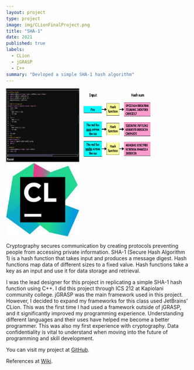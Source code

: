 ```yaml
---
layout: project
type: project
image: img/CLionFinalProject.png
title: "SHA-1"
date: 2021
published: true
labels:
  - CLion
  - jGRASP
  - C++
summary: "Devloped a simple SHA-1 hash algorithm"
---
```


<div class="text-center p-4">
  <img height="200px" width="200px" src="../img/CLionFinalProject.png" class="img-thumbnail" >
  <img height="200px" width="200px" src="../img/Hash_function_long.png" class="img-thumbnail" >
  <img height="200px" width="200px" src="../img/cLionimg.jpg" class="img-thumbnail" >
</div>

Cryptography secures communication by creating protocols preventing people from accessing private information. SHA-1 (Secure Hash Algorithm 1) is a hash function that takes input and produces a message digest. Hash functions map data of different sizes to a fixed value. Hash functions take a key as an input and use it for data storage and retrieval.  

I was the lead designer for this project in replicating a simple SHA-1 hash function using C++. I did this project through ICS 212 at Kapiolani community college. jGRASP was the main framework used in this project. However, I decided to expand my frameworks for this class used JetBrains’ CLion. This was the first time I had used a framework outside of jGRASP, and it significantly improved my programming experience. Understanding different languages and their uses have helped me become a better programmer. This was also my first experience with cryptography. Data confidentiality is vital to understand when moving into the future of programming and skill development.   

You can visit my project at [GitHub](https://github.com/Nicsteg/SHA-1-project).

References at [Wiki](https://en.wikipedia.org/wiki/SHA-1).
